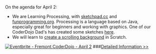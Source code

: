 On the agenda for April 2:
- We are Learning Processing, with [sketchpad.cc](http://sketchpad.cc) and [funprogramming.org](http://funprogramming.org). Processing is a language based on Java, especially great for beginners and working with graphics. One of our CoderDojo Dad's has created some sketches [here](http://studio.sketchpad.cc/sp/padlist/edited-by?editorId=18274).
- We will learn to [create a scrolling background](https://scratch.mit.edu/projects/55592334/#editor) in Scratch.


<a href="http://www.eventbrite.com/e/fremont-coderdojo-april-2-tickets-16390216579?ref=ebtn" target="_blank"><img src="https://www.eventbrite.com/custombutton?eid=16390216579" alt="Eventbrite - Fremont CoderDojo - April 2" /></a>
###[Detailed Information >>](/about)
